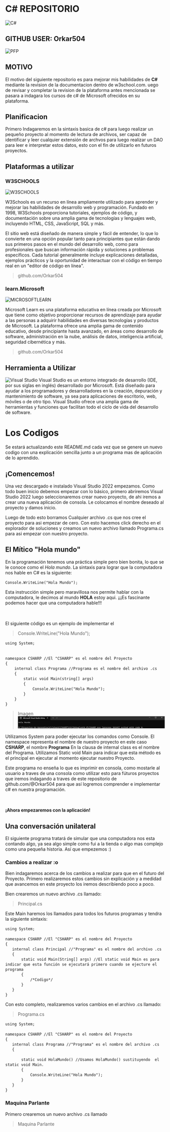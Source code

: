 # C# REPOSITORIO
![C#](https://www.luisdev.com.br/wp-content/uploads/2021/03/Desktop-1.png)
## GITHUB USER: Orkar504
![PFP](https://avatars.githubusercontent.com/u/14796673?v=4)
## MOTIVO

El motivo del siguiente repositorio es para mejorar mis habilidades de **C#** mediante la revision de la documentacion dentro de w3school.com. uego de revisar y completar la revision de la plataforma antes mencionada se pasara a indagara los cursos de c# de Microsoft ofrecidos en su plataforma.

## Planificacion
Primero Indagaremos en la sintaxis basica de c# para luego realizar un pequeño proyecto al momento de lectura de archivos, ser capaz de identificar y leer cualquier extensión de archvos para luego realizar un DAO para leer e interpretar estos datos, esto con el fin de utilizarlo en futuros proyectos.  

## Plataformas a utilizar 
### W3SCHOOLS
![W3SCHOOLS](https://coursereport-s3-production.global.ssl.fastly.net/uploads/school/logo/1691/original/306149583_580886133837672_8720407359695224497_n.png)

W3Schools es un recurso en línea ampliamente utilizado para aprender y mejorar las habilidades de desarrollo web y programación. Fundado en 1998, W3Schools proporciona tutoriales, ejemplos de código, y documentación sobre una amplia gama de tecnologías y lenguajes web, incluyendo HTML, CSS, JavaScript, SQL y más.

El sitio web está diseñado de manera simple y fácil de entender, lo que lo convierte en una opción popular tanto para principiantes que están dando sus primeros pasos en el mundo del desarrollo web, como para profesionales que buscan información rápida y soluciones a problemas específicos. Cada tutorial generalmente incluye explicaciones detalladas, ejemplos prácticos y la oportunidad de interactuar con el código en tiempo real en un "editor de código en línea".

> github.com/Orkar504
### learn.Microsoft

![MICROSOFTLEARN](https://techcommunity.microsoft.com/t5/image/serverpage/image-id/218351i012B98A928B12CCD/image-size/large?v=v2&px=999)

Microsoft Learn es una plataforma educativa en línea creada por Microsoft que tiene como objetivo proporcionar recursos de aprendizaje para ayudar a las personas a adquirir habilidades en diversas tecnologías y productos de Microsoft. La plataforma ofrece una amplia gama de contenido educativo, desde principiante hasta avanzado, en áreas como desarrollo de software, administración en la nube, análisis de datos, inteligencia artificial, seguridad cibernética y más.

> github.com/Orkar504

## Herramienta a Utilizar 
![Visual Studio](https://burakboga.com/en/wp-content/uploads/sites/2/2022/09/Visual-Studio-2022-Community-System-Requirements.png)
Visual Studio es un entorno integrado de desarrollo (IDE, por sus siglas en inglés) desarrollado por Microsoft. Está diseñado para ayudar a los programadores y desarrolladores en la creación, depuración y mantenimiento de software, ya sea para aplicaciones de escritorio, web, móviles o de otro tipo. Visual Studio ofrece una amplia gama de herramientas y funciones que facilitan todo el ciclo de vida del desarrollo de software.


# Los Codigos
Se estará actualizando este README.md cada vez que se genere un nuevo codigo con una explicación sencilla junto a un programa mas de aplicación de lo aprendido.

## ¡Comencemos!
Una vez descargado e instalado Visual Studio 2022 empezamos.
Como todo buen inicio debemos empezar con lo básico, primero abriremos Visual Studio 2022 luego seleccionaremos crear nuevo proyecto, de ahi iremos a crear una nueva aplicación de consola. Le colocamos el nombre deseado al proyecto y damos inicio.

Luego de todo esto borramos Cualquier archivo .cs que nos cree el proyecto para asi empezar de cero. Con esto hacemos click derecho en el explorador de soluciones y creamos un nuevo archivo llamado Programa.cs para asi empezar con nuestro proyecto.
## El Mítico "Hola mundo"

En la programación tenemos una práctica simple pero bien bonita, lo que se le conoce como el *Hola mundo*. 
La sintaxis para lograr que la computadora nos hable en C# es la siguiente:
```
Console.WriteLine("Hola Mundo");
```
Esta instrucción simple pero maravillosa nos permite hablar con la computadora, le decimos al mundo **HOLA** estoy aqui. ¡¡¡Es fascinante podemos hacer que una computadora hable!!! 

<br></br>
El siguiente código es un ejemplo de implementar el 
> Console.WriteLine("Hola Mundo");
```
using System;


namespace CSHARP //El "CSHARP" es el nombre del Proyecto
{
    internal class Programa //Programa es el nombre del archivo .cs
    {
        static void Main(string[] args)
        {
            Console.WriteLine("Hola Mundo");
        }
    }
}

```

> Imagen ![Hola Mundo Local](Capturas-de-pantalla/HolaMundo/HolaMundo.png)


Utilizamos System para poder ejecutar los comandos como Console.
El namespace representa el nombre de nuestro proyecto en este caso **CSHARP**, el nombre **Programa**  En la clausa de internal class  es el nombre del Programa.
Utilizamos Static void Main para indicar que esta método es el principal en ejecutar al momento ejecutar nuestro Proyecto.

Este programa no enseña lo que es imprimir en consola, como mostarle al usuario a traves de una consola como utilizar esto para fúturos proyectos que iremos indagando a traves de este repositorio de github.com/@Orkar504 para que así logremos comprender e implementar c# en nuestra programación.
 
 <br></br>
 **¡Ahora empezaremos con la aplicación!**

 ## Una conversación unilateral 
 El siguiente programa tratará de simular que una computadora nos esta contando algo, ya sea algo simple como fui a la tienda o algo mas complejo como una pequeña historia. 
 Así que empezemos :)

 ### Cambios a realizar :o
 Bien indagaremos acerca de los cambios a realizar para que en el futuro del Proyecto.
 Primero realizaremos estos cambios sin explicación y a medidad que avancemos en este proyecto los iremos describiendo poco a poco.

 Bien crearemos un nuevo archivo .cs llamado:
 > Principal.cs

 Este Main haremos los llamados para todos los futuros programas y tendra la siguiente sintaxis:

 ```
using System;

namespace CSHARP //El "CSHARP" es el nombre del Proyecto
{
    internal class Principal //"Programa" es el nombre del archivo .cs
    {
        static void Main(String[] args) //El static void Main es para indicar que esta función se ejecutará primero cuando se ejecture el programa
        {
            /*Codigo*/
        }
    }
}

 ```

 Con esto completo, realizaremos varios cambios en el archivo .cs llamado:
 > Programa.cs
 ```
 using System;

namespace CSHARP //El "CSHARP" es el nombre del Proyecto
{
    internal class Programa //"Programa" es el nombre del archivo .cs
    {
       
        static void HolaMundo() //Usamos HolaMundo() sustituyendo  el static void Main.
        {
            Console.WriteLine("Hola Mundo");
        }
    }
}

 ```
 ### Maquina Parlante
 Primero crearemos un nuevo archivo .cs llamado
 > Maquina Parlante
